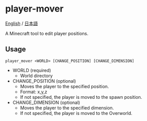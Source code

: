 # player-mover
[English](./README.md) / [日本語](./README_ja.md)

A Minecraft tool to edit player positions.

## Usage
```
player_mover <WORLD> [CHANGE_POSITION] [CHANGE_DIMENSION]
```
- WORLD (required)
  - World directory
- CHANGE_POSITION (optional)
  - Moves the player to the specified position.
  - Format: x,y,z
  - If not specified, the player is moved to the spawn position.
- CHANGE_DIMENSION (optional)
  - Moves the player to the specified dimension.
  - If not specified, the player is moved to the Overworld.
